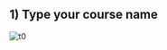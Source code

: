 ## 1) Type your course name

![t0](https://user-images.githubusercontent.com/23183656/36531000-86334634-17f7-11e8-9a1e-bdc173acb9ca.gif)

